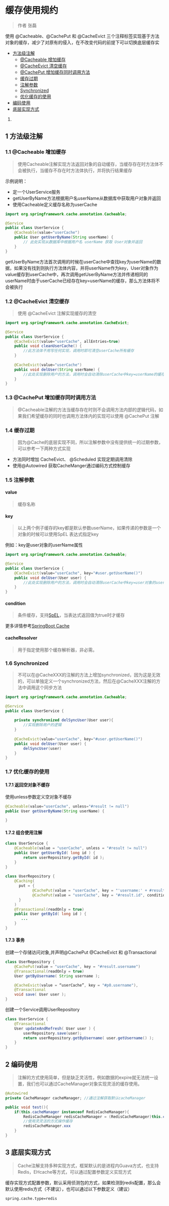 # 缓存使用规约

> 作者 张磊

使用 @Cacheable、@CachePut 和 @CacheEvict 三个注释标签实现基于方法对象的缓存，减少了对原有的侵入，在不改变代码的前提下可以切换底层缓存实

* [方法级注解](#user-content-1)
  * [@Cacheable 增加缓存](#user-content-1.1)
  * [@CacheEvict 清空缓存](#user-content-1.2)
  * [@CachePut 增加缓存同时调用方法](#user-content-1.3)
  * [缓存过期](#user-content-1.4)
  * [注解参数](#user-content-1.5)
  * [Synchronized](#user-content-1.6)
  * [优化缓存的使用](#user-content-1.7)
* [编码使用](#user-content-2)
* [底层实现方式](#user-content-3)

1. 

## <a id="1">1</a> 方法级注解

### <a id="1.1">1.1</a> @Cacheable 增加缓存 

> 使用Cacheable注解实现方法返回对象的自动缓存，当缓存存在时方法体不会被执行，当缓存不存在时方法体执行，并将执行结果缓存

示例说明：

- 定一个UserService服务
- getUserByName方法根据用户名userName从数据库中获取用户对象并返回
- 使用Cacheable定义缓存名称为userCache

```java
import org.springframework.cache.annotation.Cacheable;

@Service
public class UserService {
    @Cacheable(value="userCache")
    public User getUserByName(String userName) {
		// 此处实现从数据库中根据用户名 userName 获取 User对象并返回
    }
}
```

getUserByName方法首次调用的时候在userCache中查找key为userName的数据，如果没有找到则执行方法体内容，并将userName作为key，User对象作为value缓存到userCache中，再次调用getUserByName方法并传递相同的userName时由于userCache已经存在key=userName的缓存，那么方法体将不会被执行

### <a id="1.2">1.2</a> @CacheEvict 清空缓存 

> 使用 @CacheEvict 注解实现缓存的清空

```java
import org.springframework.cache.annotation.CacheEvict;

@Service
public class UserService {
    @CacheEvict(value="userCache", allEntries=true)
    public void cleanUserCache() {
		//此方法体不用写任何实现，调用时即可清空userCache所有缓存
    }
    
    @CacheEvict(value="userCache")
    public void delUser(String userName) {
    	//此处实现删除用户的方法，调用时会自动清除userCache中key=userName的缓存
    }    
}
```

### <a id="1.3">1.3</a> @CachePut 增加缓存同时调用方法

> @Cacheable注解的方法当缓存存在时则不会调用方法内部的逻辑代码，如果我们希望缓存的同时也调用方法体内的实现可以使用 @CachePut 注解

### <a id="1.4">1.4</a> 缓存过期

> 因为@Cache的底层实现不同，所以注解参数中没有提供统一的过期参数，可以参考一下两种方式实现

* 方法同时增加 CacheEvict、 @Scheduled 实现定期调用清除
* 使用@Autowired 获取CacheManger通过编码方式控制缓存

### <a id="1.5">1.5</a> 注解参数

#### value

> 缓存名称

#### key

> 以上两个例子缓存的key都是默认参数userName，如果传递的参数是一个对象的时候可以使用SpEL 表达式指定key

例如：key是user对象的userName属性

```java
import org.springframework.cache.annotation.Cacheable;

@Service
public class UserService {
    @CacheEvict(value="userCache", key="#user.getUserName()")
    public void delUser(User user) {
    	//此处实现删除用户的方法，调用时会自动清除userCache中key=user对象的userName属性的缓存
    } 
}
```

#### condition

> 条件缓存，支持[SpEL](https://docs.spring.io/spring/docs/3.0.x/reference/expressions.html)，当表达式返回值为true时才缓存

更多详情参考[SpringBoot Cache](https://docs.spring.io/spring-boot/docs/current/reference/html/boot-features-caching.html)

#### cacheResolver

> 用于指定使用那个缓存解析器，非必需。

### <a id="1.6">1.6</a> Synchronized

> 不可以在@CacheXXX的注解的方法上增加synchronized，因为这是无效的，可以单独定义一个synchronized方法，然后在@CacheXXX注解的方法中调用这个同步方法

```java
import org.springframework.cache.annotation.Cacheable;

@Service
public class UserService {
    
    private synchronized delSyncUser(User user){
        //实现删除用户的逻辑
    }
    
    @CacheEvict(value="userCache", key="#user.getUserName()")
    public void delUser(User user) {
		delSyncUser(user)
    } 
}
```

### <a id="1.7">1.7</a> 优化缓存的使用

#### 1.7.1 返回空对象不缓存

使用unless参数定义空对象不缓存

```java
@Cacheable(value="userCache", unless="#result != null")
public User getUserByName(String userName) {

}
```

#### 1.7.2 组合使用注解

```java
class UserService {
	@Cacheable(value = "userCache", unless = "#result != null")
	public User getUserById( long id ) {
   		return userRepository.getById( id );
	}
}
 
class UserRepository {
	@Caching(
      put = {
            @CachePut(value = "userCache", key = "'username:' + #result.username", condition = "#result != null"),
            @CachePut(value = "userCache", key = "#result.id", condition = "#result != null")
      }
	)
	@Transactional(readOnly = true)
	public User getById( long id ) {
	   ...
	}
}
```

#### 1.7.3 事务

创建一个存储访问对象,并声明@CachePut @CacheEvict 和 @Transactional

```java
class UserRepository {
	@CachePut(value = "userCache", key = "#result.username")
	@Transactional(readOnly = true)
	User getByUsername( String username );

	@CacheEvict(value = “userCache”, key = "#p0.username"),
	@Transactional
	void save( User user );
}
```

创建一个Service调用UserRepository

```java
class UserService {
	@Transactional
	User updateAndRefresh( User user ) {
		userRepository.save(user);
		return userRepository.getByUsername( user.getUsername() );
	}
}
```

## <a id="2">2</a> 编码使用

> 注解的方式使用简单，但是缺乏灵活性，例如数据的expire就无法统一设置，我们也可以通过CacheManager对象实现灵活的缓存使用。

```java
@Autowired
private CacheManager cacheManager; //通过注解获取默认cacheManager

public void test(){
    if(this.cacheManager instanceof RedisCacheManager){
        RedisCacheManager redisCacheManager = (RedisCacheManager)this.cacheManager;
        //使用灵灵活的方式操作缓存
        redisCacheManager.xxx 
    }
}
```



## <a id="3">3</a> 底层实现方式

> Cache注解支持多种实现方式，框架默认的是进程内Guava方式，也支持Redis，EHcache等方式，可以通过配置参数定义实现方式

缓存实现方式配置参数，默认采用侦测包的方式，如果检测到redis配置，那么会默认使用redis方式（不建议），也可以通过以下参数定义（建议）

```properties
spring.cache.type=redis
```



> 



